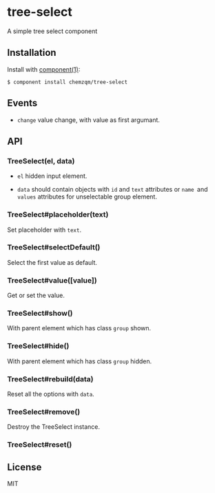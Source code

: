 # tree-select

  A simple tree select component

## Installation

  Install with [component(1)](http://component.io):

    $ component install chemzqm/tree-select

## Events

* `change` value change, with value as first argumant.

## API

### TreeSelect(el, data)

* `el` hidden input element.

* `data` should contain objects with `id` and `text` attributes or `name `and `values` attributes for unselectable group element.

### TreeSelect#placeholder(text)

Set placeholder with `text`.

### TreeSelect#selectDefault()

Select the first value as default.

### TreeSelect#value([value])

Get or set the value.

### TreeSelect#show()

With parent element which has class `group` shown.

### TreeSelect#hide()

With parent element which has class `group` hidden.

### TreeSelect#rebuild(data)

Reset all the options with `data`.

### TreeSelect#remove()

Destroy the TreeSelect instance.

### TreeSelect#reset()

## License

  MIT
